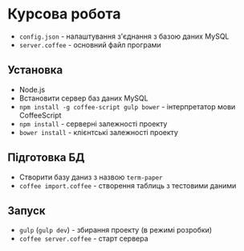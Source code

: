 # Курсова робота

* `config.json` - налаштування з'єднання з базою даних MySQL
* `server.coffee` - основний файл програми

## Установка

* Node.js
* Встановити сервер баз даних MySQL
* `npm install -g coffee-script gulp bower` - інтерпретатор мови CoffeeScript
* `npm install` - серверні залежності проекту
* `bower install` - клієнтські залежності проекту

## Підготовка БД

* Створити базу даниз з назвою `term-paper`
* `coffee import.coffee` - створення таблиць з тестовими даними

## Запуск

* `gulp` (`gulp dev`) - збирання проекту (в режимі розробки)
* `coffee server.coffee` - старт сервера
